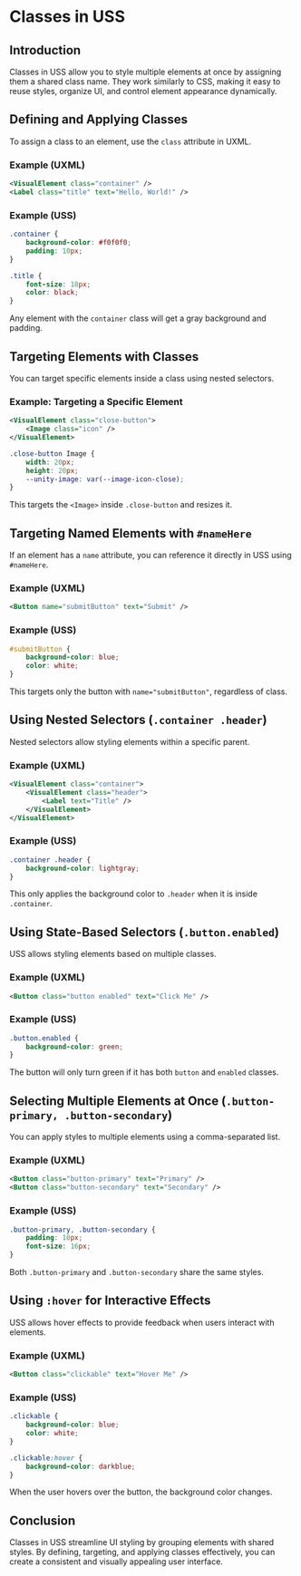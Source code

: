 # Classes in USS

## Introduction

Classes in USS allow you to style multiple elements at once by assigning them a shared class name. They work similarly to CSS, making it easy to reuse styles, organize UI, and control element appearance dynamically.

## Defining and Applying Classes

To assign a class to an element, use the `class` attribute in UXML.

### Example (UXML)
```xml
<VisualElement class="container" />
<Label class="title" text="Hello, World!" />
```

### Example (USS)
```css
.container {
    background-color: #f0f0f0;
    padding: 10px;
}

.title {
    font-size: 18px;
    color: black;
}
```
Any element with the `container` class will get a gray background and padding.

## Targeting Elements with Classes

You can target specific elements inside a class using nested selectors.

### Example: Targeting a Specific Element
```xml
<VisualElement class="close-button">
    <Image class="icon" />
</VisualElement>
```

```css
.close-button Image {
    width: 20px;
    height: 20px;
    --unity-image: var(--image-icon-close);
}
```
This targets the `<Image>` inside `.close-button` and resizes it.

## Targeting Named Elements with `#nameHere`

If an element has a `name` attribute, you can reference it directly in USS using `#nameHere`.

### Example (UXML)
```xml
<Button name="submitButton" text="Submit" />
```

### Example (USS)
```css
#submitButton {
    background-color: blue;
    color: white;
}
```
This targets only the button with `name="submitButton"`, regardless of class.

## Using Nested Selectors (`.container .header`)

Nested selectors allow styling elements within a specific parent.

### Example (UXML)
```xml
<VisualElement class="container">
    <VisualElement class="header">
        <Label text="Title" />
    </VisualElement>
</VisualElement>
```

### Example (USS)
```css
.container .header {
    background-color: lightgray;
}
```
This only applies the background color to `.header` when it is inside `.container`.

## Using State-Based Selectors (`.button.enabled`)

USS allows styling elements based on multiple classes.

### Example (UXML)
```xml
<Button class="button enabled" text="Click Me" />
```

### Example (USS)
```css
.button.enabled {
    background-color: green;
}
```
The button will only turn green if it has both `button` and `enabled` classes.

## Selecting Multiple Elements at Once (`.button-primary, .button-secondary`)

You can apply styles to multiple elements using a comma-separated list.

### Example (UXML)
```xml
<Button class="button-primary" text="Primary" />
<Button class="button-secondary" text="Secondary" />
```

### Example (USS)
```css
.button-primary, .button-secondary {
    padding: 10px;
    font-size: 16px;
}
```
Both `.button-primary` and `.button-secondary` share the same styles.

## Using `:hover` for Interactive Effects

USS allows hover effects to provide feedback when users interact with elements.

### Example (UXML)
```xml
<Button class="clickable" text="Hover Me" />
```

### Example (USS)
```css
.clickable {
    background-color: blue;
    color: white;
}

.clickable:hover {
    background-color: darkblue;
}
```
When the user hovers over the button, the background color changes.

## Conclusion

Classes in USS streamline UI styling by grouping elements with shared styles. By defining, targeting, and applying classes effectively, you can create a consistent and visually appealing user interface.